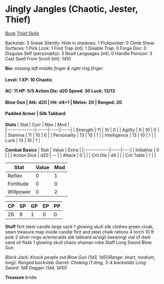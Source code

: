 # Jingly Jangles (Chaotic, Jester, Thief)

[Book](http://www.goodman-games.com/downloads/DCCRPGBeta060811.pdf)
[Thief Skills](https://docs.google.com/file/d/0ByFBHakX-9-DNEhsWm1IYXIwLU0/edit)

Backstab: 3
Sneak Silently:
Hide in shadows: 1
Pickpocket: 0
Climb Shear Surfaces: 1
Pick Lock: 1
Find Trap (int): 1
Disable Trap: 0
Forge Doc: 0
Disguise Self (personality): 3
Read Languages (int): 0
Handle Poinson: 3
Cast Spell From Scroll (int): 1d10

**Bio:**
*missing left middle finger & right ring finger*

#### Level: 1   XP: 10   Chaotic
#### AC: 11   HP: 5/5   Action Die: d20   Speed: 30   Luck: 13/13
#### Blow Gun | Atk: d20 | Hit: d4+1 | Melee: 20 | Ranged: 20 
#### Padded Armor | Silk Tabbard

**Stats**
|  Stat        | Curr | Max | Mod |                     
|--------------|------|-----|-----|
| Strength     | 11   | 10  | 0   |
| Agility      | 9    | 10  | 0   |
| Stamina      | 11   | 10  | 0   |
| Personality  | 13   | 10  | 1   |
| Intelligence | 13   | 10  | 1   |
| Luck         | 13   | 10  | 1   |

**Combat Basics**
| Stat | Value  | Extra  |
|-------------|-----|----|
| Initiative  | 0   |    |
| Action Dice | d20 | -- |
| Attack      | 0   |    |
| Crit Die    | d4  |    |
| Crit Table  | 1   |    |

| Stat | Value  | Mod  |
|-------------|-----|-----|
| Reflex      | 0   | 1   |
| Fortitude   | 0   | 0   |
| Willpower   | 0   | 2   |

| CP | SP | GP | EP | PP  |
|----|---|---|---|---|
| 26 | 8 | 1 | 0 | 0 |

**Stuff**
 flint
steel candle 
large sack
1 glowing skull
silk clothes
green cloak, sewn treasure map inside
candle
flint and steel
chalk
rations 
4 torch
10 ft pole
2 silver rings w/emeralds
silk tabbard w/sigil (wearing)
vial of dark sand
oil flask
1 glowing skull
chaos shaman robe
Staff
Long Sword
Blow Gun

*Black Jack: Knock people out*
*Blow Gun (1d3, 1d5)(Range: short, medium, long): Ranged backstab*
*Garret: Choking (1 dmg, 3-4 backstab)*
*Long Sword: 1d8*
*Dagger (1d4, 1d10)*


**Treasure**
 bridle
